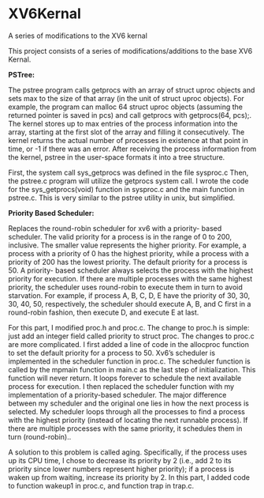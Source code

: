 # XV6Kernal
A series of modifications to the XV6 kernal

This project consists of a series of modifications/additions to the base XV6 Kernal.


**PSTree:**

The pstree program calls getprocs with an array of struct uproc objects and
sets max to the size of that array (in the unit of struct uproc objects). For
example, the program can malloc 64 struct uproc objects (assuming the returned
pointer is saved in pcs) and call getprocs with getprocs(64, pcs);. The kernel
stores up to max entries of the process information into the array, starting at
the first slot of the array and filling it consecutively. The kernel returns the
actual number of processes in existence at that point in time, or -1 if there was
an error. After receiving the process information from the kernel, pstree in
the user-space formats it into a tree structure.

First, the system call sys_getprocs was defined in the file sysproc.c
Then, the pstree.c program will utilize the getprocs system call.
I wrote the code for the sys_getprocs(void) function in sysproc.c and the main function in pstree.c.
This is very similar to the pstree utility in unix, but simplified.


**Priority Based Scheduler:**

Replaces the round-robin scheduler for xv6 with a priority-
based scheduler. The valid priority for a process is in the range of 0 to 200,
inclusive. The smaller value represents the higher priority. For example, a process
with a priority of 0 has the highest priority, while a process with a priority of
200 has the lowest priority. The default priority for a process is 50. A priority-
based scheduler always selects the process with the highest priority for execution.
If there are multiple processes with the same highest priority, the scheduler uses
round-robin to execute them in turn to avoid starvation. For example, if process A,
B, C, D, E have the priority of 30, 30, 30, 40, 50, respectively, the scheduler
should execute A, B, and C first in a round-robin fashion, then execute D, and
execute E at last.

For this part, I modified proc.h and proc.c. The change to proc.h is
simple: just add an integer field called priority to struct proc. The changes to
proc.c are more complicated. I first added a line of code in the allocproc
function to set the default priority for a process to 50. Xv6’s scheduler is
implemented in the scheduler function in proc.c. The scheduler function is called by
the mpmain function in main.c as the last step of initialization. This function will
never return. It loops forever to schedule the next available process for execution. I then replaced the
scheduler function with my implementation of a
priority-based scheduler. The major difference between my scheduler and the
original one lies in how the next process is selected. My scheduler loops through
all the processes to find a process with the highest priority (instead of locating
the next runnable process). If there are multiple processes with the same priority,
it schedules them in turn (round-robin)..

A solution to this problem is called aging. Specifically, if the process uses up its CPU time, I chose to
decrease its priority by 2 (i.e., add 2 to its priority since lower numbers represent
higher priority); if a process is waken up from waiting, increase its priority by 2.
In this part, I added code to function wakeup1 in proc.c, and function
trap in trap.c.
